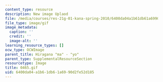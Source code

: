 ```yaml
---
content_type: resource
description: New image Uplaod
file: /media/courses/res-21g-01-kana-spring-2010/6400da04a1b61db61a6990d2fe52d185_0465.gif
file_type: image/gif
image_metadata:
  caption: ''
  credit: ''
  image-alt: ''
learning_resource_types: []
ocw_type: OCWImage
parent_title: Hiragana "ma" - "yo"
parent_type: SupplementalResourceSection
resourcetype: Image
title: 0465.gif
uid: 6400da04-a1b6-1db6-1a69-90d2fe52d185
---
```

